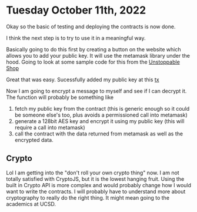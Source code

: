 # Tuesday October 11th, 2022

Okay so the basic of testing and deploying the contracts is now done.

I think the next step is to try to use it in a meaningful way.

Basically going to do this first by creating a button on the website which allows you
to add your public key. It will use the metamask library under the hood. Going to look
at some sample code for this from the [Unstoppable Shop](https://github.com/pbshgthm/theunstoppableshop)

Great that was easy. Sucessfully added my public key at this [tx](https://goerli.etherscan.io/tx/0x6794d79f8220e3f8259cfc59666ca1b975c550b0aa7296fc9cee2279da9ef22a)

Now I am going to encrypt a message to myself and see if I can decrypt it.
The function will probably be something like
  1. fetch my public key from the contract (this is generic enough so it could be someone else's too, plus avoids a permissioned call into metamask)
  2. generate a 128bit AES key and encrypt it using my public key (this will require a call into metamask)
  3. call the contract with the data returned from metamask as well as the encrypted data.

## Crypto

Lol I am getting into the "don't roll your own crypto thing" now.
I am not totally satisfied with CryptoJS, but it is the lowest hanging fruit.
Using the built in Crypto API is more complex and would probably change
how I would want to write the contracts. I will probably have to understand
more about cryptography to really do the right thing. It might mean going to
the academics at UCSD.
